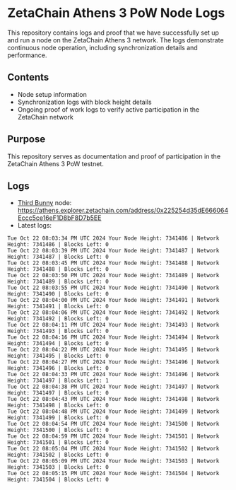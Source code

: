 # ZetaChain Athens 3 PoW Node Logs
This repository contains logs and proof that we have successfully set up and run a node on the ZetaChain Athens 3 network. The logs demonstrate continuous node operation, including synchronization details and performance.

## Contents
- Node setup information
- Synchronization logs with block height details
- Ongoing proof of work logs to verify active participation in the ZetaChain network

## Purpose
This repository serves as documentation and proof of participation in the ZetaChain Athens 3 PoW testnet.

## Logs

- [Third Bunny](https://thirdbunny.xyz/) node: https://athens.explorer.zetachain.com/address/0x225254d35dE666064Eccc5ce16eF1D8bF8D7b5EE
- Latest logs:
```
Tue Oct 22 08:03:34 PM UTC 2024 Your Node Height: 7341486 | Network Height: 7341486 | Blocks Left: 0
Tue Oct 22 08:03:39 PM UTC 2024 Your Node Height: 7341487 | Network Height: 7341487 | Blocks Left: 0
Tue Oct 22 08:03:45 PM UTC 2024 Your Node Height: 7341488 | Network Height: 7341488 | Blocks Left: 0
Tue Oct 22 08:03:50 PM UTC 2024 Your Node Height: 7341489 | Network Height: 7341489 | Blocks Left: 0
Tue Oct 22 08:03:55 PM UTC 2024 Your Node Height: 7341490 | Network Height: 7341490 | Blocks Left: 0
Tue Oct 22 08:04:00 PM UTC 2024 Your Node Height: 7341491 | Network Height: 7341491 | Blocks Left: 0
Tue Oct 22 08:04:06 PM UTC 2024 Your Node Height: 7341492 | Network Height: 7341492 | Blocks Left: 0
Tue Oct 22 08:04:11 PM UTC 2024 Your Node Height: 7341493 | Network Height: 7341493 | Blocks Left: 0
Tue Oct 22 08:04:16 PM UTC 2024 Your Node Height: 7341494 | Network Height: 7341494 | Blocks Left: 0
Tue Oct 22 08:04:22 PM UTC 2024 Your Node Height: 7341495 | Network Height: 7341495 | Blocks Left: 0
Tue Oct 22 08:04:27 PM UTC 2024 Your Node Height: 7341496 | Network Height: 7341496 | Blocks Left: 0
Tue Oct 22 08:04:33 PM UTC 2024 Your Node Height: 7341496 | Network Height: 7341497 | Blocks Left: 1
Tue Oct 22 08:04:38 PM UTC 2024 Your Node Height: 7341497 | Network Height: 7341497 | Blocks Left: 0
Tue Oct 22 08:04:43 PM UTC 2024 Your Node Height: 7341498 | Network Height: 7341498 | Blocks Left: 0
Tue Oct 22 08:04:48 PM UTC 2024 Your Node Height: 7341499 | Network Height: 7341499 | Blocks Left: 0
Tue Oct 22 08:04:54 PM UTC 2024 Your Node Height: 7341500 | Network Height: 7341500 | Blocks Left: 0
Tue Oct 22 08:04:59 PM UTC 2024 Your Node Height: 7341501 | Network Height: 7341501 | Blocks Left: 0
Tue Oct 22 08:05:04 PM UTC 2024 Your Node Height: 7341502 | Network Height: 7341502 | Blocks Left: 0
Tue Oct 22 08:05:09 PM UTC 2024 Your Node Height: 7341503 | Network Height: 7341503 | Blocks Left: 0
Tue Oct 22 08:05:15 PM UTC 2024 Your Node Height: 7341504 | Network Height: 7341504 | Blocks Left: 0
```
